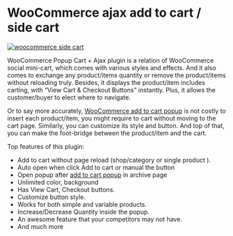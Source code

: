 # WooCommerce ajax add to cart /  side cart


<a href="https://athemeart.com/downloads/woocommerce-popup-cart-ajax/" target="_blank"><img src="https://athemeart.com/wp-content/uploads/edd/2020/01/banner-772x250-1.jpg" alt="woocommerce side cart"></a>

<p>WooCommerce Popup Cart + Ajax plugin is a relation of WooCommerce social mini-cart, which comes with various styles and effects. And it also comes to exchange any product/items quantity or remove the product/items without reloading truly. Besides, it displays the product/item includes carting, with “View Cart & Checkout Buttons” instantly. Plus, it allows the customer/buyer to elect where to navigate.</p>


Or to say more accurately, <a href="https://athemeart.com/downloads/woocommerce-popup-cart-ajax/" target="_blank">WooCommerce add to cart popup</a> is not costly to insert each product/item, you might require to cart without moving to the cart page. Similarly, you can customize its style and button. And top of that, you can make the foot-bridge between the product/item and the cart.

Top features of this plugin:
<ul>
<li>Add to cart without page reload (shop/category or single product ).</li>
<li>Auto open when click Add to cart or manual the button</li>
<li> Open popup after <a href="https://athemeart.com/downloads/woocommerce-popup-cart-ajax/" target="_blank">add to cart popup</a> in archive page</li>
<li>Unlimited color, background</li>
<li>Has View Cart, Checkout buttons.</li>
<li>Customize button style.</li>
<li>Works for both simple and variable products.</li>
<li>Increase/Decrease Quantity inside the popup.</li>
<li> An awesome feature that your competitors may not have.</li>
<li>And much more</li>
</ul>

